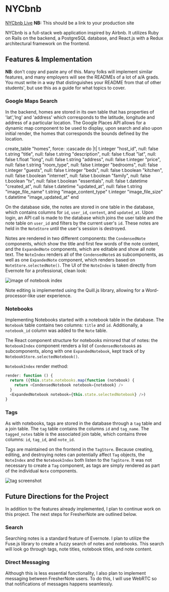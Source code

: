 # NYCbnb

[NYCbnb Live][heroku] **NB:** This should be a link to your production site

[heroku]: https://nyc-bnb.herokuapp.com/#/

NYCbnb is a full-stack web application inspired by Airbnb. It utilizes Ruby on Rails on the backend, a PostgreSQL database, and React.js with a Redux architectural framework on the frontend.  

## Features & Implementation

 **NB**: don't copy and paste any of this.  Many folks will implement similar features, and many employers will see the READMEs of a lot of a/A grads.  You must write in a way that distinguishes your README from that of other students', but use this as a guide for what topics to cover.  

### Google Maps Search

  In the backend, homes are stored in its own table that has properties of 'lat','lng' and 'address' which corresponds to the latitude, longitude and address of a particular location. The Google Places API allows for a dynamic map component to be used to display, upon search and also upon initial render, the homes that corresponds the bounds defined by the location.

  create_table "homes", force: :cascade do |t|
    t.integer "host_id", null: false
    t.string "title", null: false
    t.string "description", null: false
    t.float "lat", null: false
    t.float "long", null: false
    t.string "address", null: false
    t.integer "price", null: false
    t.string "room_type", null: false
    t.integer "bedrooms", null: false
    t.integer "guests", null: false
    t.integer "beds", null: false
    t.boolean "kitchen", null: false
    t.boolean "internet", null: false
    t.boolean "family", null: false
    t.boolean "tv", null: false
    t.boolean "essentials", null: false
    t.datetime "created_at", null: false
    t.datetime "updated_at", null: false
    t.string "image_file_name"
    t.string "image_content_type"
    t.integer "image_file_size"
    t.datetime "image_updated_at"
  end

  On the database side, the notes are stored in one table in the database, which contains columns for `id`, `user_id`, `content`, and `updated_at`.  Upon login, an API call is made to the database which joins the user table and the note table on `user_id` and filters by the current user's `id`.  These notes are held in the `NoteStore` until the user's session is destroyed.  

  Notes are rendered in two different components: the `CondensedNote` components, which show the title and first few words of the note content, and the `ExpandedNote` components, which are editable and show all note text.  The `NoteIndex` renders all of the `CondensedNote`s as subcomponents, as well as one `ExpandedNote` component, which renders based on `NoteStore.selectedNote()`. The UI of the `NoteIndex` is taken directly from Evernote for a professional, clean look:  

![image of notebook index](wireframes/home-logged-in.png)

Note editing is implemented using the Quill.js library, allowing for a Word-processor-like user experience.

### Notebooks

Implementing Notebooks started with a notebook table in the database.  The `Notebook` table contains two columns: `title` and `id`.  Additionally, a `notebook_id` column was added to the `Note` table.  

The React component structure for notebooks mirrored that of notes: the `NotebookIndex` component renders a list of `CondensedNotebook`s as subcomponents, along with one `ExpandedNotebook`, kept track of by `NotebookStore.selectedNotebook()`.  

`NotebookIndex` render method:

```javascript
render: function () {
  return ({this.state.notebooks.map(function (notebook) {
    return <CondensedNotebook notebook={notebook} />
  }
  <ExpandedNotebook notebook={this.state.selectedNotebook} />)
}
```

### Tags

As with notebooks, tags are stored in the database through a `tag` table and a join table.  The `tag` table contains the columns `id` and `tag_name`.  The `tagged_notes` table is the associated join table, which contains three columns: `id`, `tag_id`, and `note_id`.  

Tags are maintained on the frontend in the `TagStore`.  Because creating, editing, and destroying notes can potentially affect `Tag` objects, the `NoteIndex` and the `NotebookIndex` both listen to the `TagStore`.  It was not necessary to create a `Tag` component, as tags are simply rendered as part of the individual `Note` components.  

![tag screenshot](wireframes/tag-search.png)

## Future Directions for the Project

In addition to the features already implemented, I plan to continue work on this project.  The next steps for FresherNote are outlined below.

### Search

Searching notes is a standard feature of Evernote.  I plan to utilize the Fuse.js library to create a fuzzy search of notes and notebooks.  This search will look go through tags, note titles, notebook titles, and note content.  

### Direct Messaging

Although this is less essential functionality, I also plan to implement messaging between FresherNote users.  To do this, I will use WebRTC so that notifications of messages happens seamlessly.  

